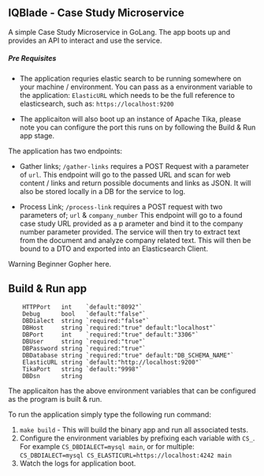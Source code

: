 IQBlade - Case Study Microservice
----------------------------

A simple Case Study Microservice in GoLang. The app boots up and provides an API to interact and use the service. 

##### Pre Requisites 

- The application requries elastic search to be running somewhere on your machine / environment. You can pass as a environment variable to the application: `ElasticURL` which needs to be the full reference to elasticsearch, such as: `https://localhost:9200`

- The applicaiton will also boot up an instance of Apache Tika, please note you can configure the port this runs on by following the Build & Run app stage.

The application has two endpoints: 

- Gather links; `/gather-links` requires a POST Request with a parameter of `url`.
This endpoint will go to the passed URL and scan for web content / links and return possible documents and links as JSON. It will also be stored locally in a DB for the service to log.

- Process Link; `/process-link` requires a POST request with two parameters of; `url` & `company_number` 
This endpoint will go to a found case study URL provided as a p arameter and bind it to the company number parameter provided. The service will then try to extract text from the document and analyze company related text. This will then be bound to a DTO and exported into an Elasticsearch Client.

Warning Beginner Gopher here.

Build & Run app
---------------
```
	HTTPPort   int    `default:"8092"`
	Debug      bool   `default:"false"`
	DBDialect  string `required:"false"`
	DBHost     string `required:"true" default:"localhost"`
	DBPort     int    `required:"true" default:"3306"`
	DBUser     string `required:"true"`
	DBPassword string `required:"true"`
	DBDatabase string `required:"true" default:"DB_SCHEMA_NAME"`
	ElasticURL string `default:"http://localhost:9200"`
	TikaPort   string `default:"9998"`
	DBDsn      string
```

The applicaiton has the above environment variables that can be configured as the program is built & run. 

To run the application simply type the following run command:

1. `make build` - This will build the binary app and run all associated tests.
2. Configure the environment variables by prefixing each variable with `CS_`. For example `CS_DBDIALECT=mysql main`, or for multiple: `CS_DBDIALECT=mysql CS_ELASTICURL=https://localhost:4242 main`
3. Watch the logs for application boot. 

